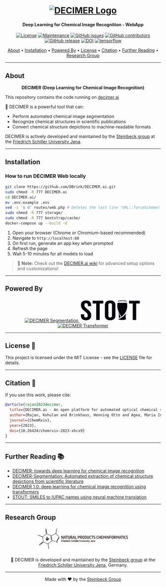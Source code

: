<h1 align="center">
  <a href="https://decimer.ai" target="_blank">
    <img src="https://github.com/Kohulan/DECIMER-Image-to-SMILES/raw/master/assets/DECIMER.gif" width="600" alt="DECIMER Logo">
  </a>
</h1>

<h4 align="center">Deep Learning for Chemical Image Recognition - WebApp</h4>

<p align="center">
  <a href="https://opensource.org/licenses/MIT"><img src="https://img.shields.io/badge/License-MIT-blue.svg" alt="License"></a>
  <a href="https://GitHub.com/OBrink/DECIMER_Web/graphs/commit-activity"><img src="https://img.shields.io/badge/Maintained%3F-yes-blue.svg" alt="Maintenance"></a>
  <a href="https://GitHub.com/OBrink/DECIMER_Web/issues/"><img src="https://img.shields.io/github/issues/OBrink/DECIMER_Web.svg" alt="GitHub issues"></a>
  <a href="https://GitHub.com/OBrink/DECIMER_Web/graphs/contributors/"><img src="https://img.shields.io/github/contributors/OBrink/DECIMER_Web.svg" alt="GitHub contributors"></a>
  <br>
  <a href="https://GitHub.com/OBrink/DECIMER_Web/releases/"><img src="https://img.shields.io/github/release/OBrink/DECIMER_Web.svg" alt="GitHub release"></a>
  <a href="https://zenodo.org/badge/latestdoi/486488537"><img src="https://zenodo.org/badge/486488537.svg" alt="DOI"></a>
  <a href="https://www.tensorflow.org"><img src="https://img.shields.io/badge/TensorFlow-2.15.0-FF6F00.svg?style=flat&logo=tensorflow" alt="tensorflow"></a>

<p align="center">
  <a href="#about">About</a> •
  <a href="#installation">Installation</a> •
  <a href="#powered-by">Powered By</a> •
  <a href="#license">License</a> •
  <a href="#citation">Citation</a> •
  <a href="#further-reading">Further Reading</a> •
  <a href="#research-group">Research Group</a>
</p>

<hr>

## About

<p align="center">
  <b>DECIMER (Deep Learning for Chemical Image Recognition)</b>
</p>

This repository contains the code running on [decimer.ai](https://decimer.ai)

🧪 DECIMER is a powerful tool that can:
- Perform automated chemical image segmentation
- Recognize chemical structures in scientific publications
- Convert chemical structure depictions to machine-readable formats

DECIMER is actively developed and maintained by the [Steinbeck group](https://cheminf.uni-jena.de/) at the [Friedrich Schiller University Jena](https://www.uni-jena.de/).

<hr>

## Installation

### How to run DECIMER Web locally

```bash
git clone https://github.com/OBrink/DECIMER.ai.git
sudo chmod -R 777 DECIMER.ai
cd DECIMER.ai/
mv .env.example .env
sed -i '$ d' routes/web.php # Deletes the last line "URL::forceScheme('https');"
sudo chmod -R 777 storage/
sudo chmod -R 777 bootstrap/cache/
docker-compose up --build -d
```

1. Open your browser (Chrome or Chromium-based recommended)
2. Navigate to `http://localhost:80`
3. On first run, generate an app key when prompted
4. Refresh the page
5. Wait 5-10 minutes for all models to load

> 📘 **Note:** Check out the [DECIMER.ai wiki](https://github.com/OBrink/DECIMER.ai/wiki) for advanced setup options and customizations!

<hr>

## Powered By

<p align="center">
  <a href="https://github.com/Kohulan/DECIMER-Image-Segmentation">
    <img src="https://raw.githubusercontent.com/OBrink/DECIMER_Web/main/logos/DECIMER_Segmentation_logo.png" alt="DECIMER Segmentation" width="200"/>
  </a>
  <a href="https://github.com/Kohulan/Smiles-TO-iUpac-Translator">
    <img src="https://github.com/Kohulan/STOUT_WebApp/raw/main/frontend/public/STOUT.png" alt="STOUT" width="200"/>
  </a>
  <a href="https://github.com/Kohulan/DECIMER-Image_Transformer">
    <img src="https://raw.githubusercontent.com/OBrink/DECIMER_Web/main/logos//DECIMER_Transformer_logo.png" alt="DECIMER Transformer" width="200"/>
  </a>
</p>

<hr>

## License :scroll:

This project is licensed under the MIT License - see the [LICENSE](https://raw.githubusercontent.com/Kohulan/DECIMER-Image_Transformer/master/LICENSE?token=AHKLIF3EULMCUKCFUHIPBMDARSMDO) file for details.

<hr>

## Citation :newspaper:

If you use this work, please cite:

```bibtex
@article{rajan2023decimer,
  title={DECIMER.ai - An open platform for automated optical chemical structure identification, segmentation and recognition in scientific publications},
  author={Rajan, Kohulan and Brinkhaus, Henning Otto and Agea, Maria Inmaculada and Zielesny, Achim and Steinbeck, Christoph},
  journal={ChemRxiv},
  year={2023},
  doi={10.26434/chemrxiv-2023-xhcx9}
}
```

<hr>

## Further Reading :books:

- [DECIMER: towards deep learning for chemical image recognition](https://jcheminf.biomedcentral.com/articles/10.1186/s13321-020-00469-w)
- [DECIMER-Segmentation: Automated extraction of chemical structure depictions from scientific literature](https://jcheminf.biomedcentral.com/articles/10.1186/s13321-021-00496-1)
- [DECIMER 1.0: deep learning for chemical image recognition using transformers](https://jcheminf.biomedcentral.com/articles/10.1186/s13321-021-00538-8)
- [STOUT: SMILES to IUPAC names using neural machine translation](https://jcheminf.biomedcentral.com/articles/10.1186/s13321-021-00510-6)

<hr>

## Research Group

<p align="center">
  <a href="https://cheminf.uni-jena.de">
    <img src="https://github.com/Kohulan/DECIMER-Image-to-SMILES/blob/master/assets/CheminfGit.png" alt="Cheminformatics and Computational Metabolomics Group" width="300"/>
  </a>
</p>

<p align="center">
  🔬 DECIMER is developed and maintained by the <a href="https://cheminf.uni-jena.de">Steinbeck group</a> at the <a href="https://www.uni-jena.de/en/">Friedrich Schiller University Jena</a>, Germany.
</p>

<hr>

<p align="center">
  Made with ❤️ by the <a href="https://cheminf.uni-jena.de">Steinbeck Group</a> 
</p>
